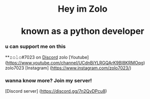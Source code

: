 <h1 align="center">
  Hey im Zolo 
</h1>

<h1 align="center">
  known as a python developer 
</h1>

### u can support me on this

**𝚣𝚘𝚕𝚘#7023 on [Discord](https://discord.gg/7n2QvDPcu8)
zolo [Youtube] (https://www.youtube.com/channel/UCdnBjYLRGQArK9BI8KRMOqg)
zolo7023 [Instagram] (https://www.instagram.com/zolo7023/)

### wanna know more? Join my server!
[Discord server] (https://discord.gg/7n2QvDPcu8)
